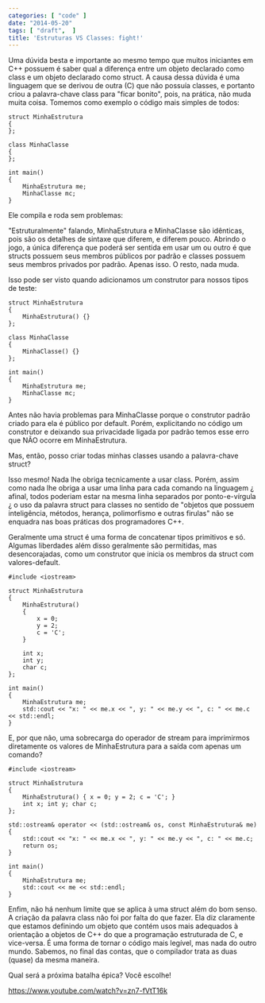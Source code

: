 ```yaml
---
categories: [ "code" ]
date: "2014-05-20"
tags: [ "draft",  ]
title: 'Estruturas VS Classes: fight!'
---
```


Uma dúvida besta e importante ao mesmo tempo que muitos iniciantes em C++ possuem é saber qual a diferença entre um objeto declarado como class e um objeto declarado como struct. A causa dessa dúvida é uma linguagem que se derivou de outra (C) que não possuía classes, e portanto criou a palavra-chave class para "ficar bonito", pois, na prática, não muda muita coisa. Tomemos como exemplo o código mais simples de todos:

    struct MinhaEstrutura
    {
    };
    
    class MinhaClasse
    {
    };
    
    int main()
    {
        MinhaEstrutura me;
        MinhaClasse mc;
    }
    

Ele compila e roda sem problemas:


"Estruturalmente" falando, MinhaEstrutura e MinhaClasse são idênticas, pois são os detalhes de sintaxe que diferem, e diferem pouco. Abrindo o jogo, a única diferença que poderá ser sentida em usar um ou outro é que structs possuem seus membros públicos por padrão e classes possuem seus membros privados por padrão. Apenas isso. O resto, nada muda.

Isso pode ser visto quando adicionamos um construtor para nossos tipos de teste:

    struct MinhaEstrutura
    {
        MinhaEstrutura() {}
    };
    
    class MinhaClasse
    {
        MinhaClasse() {}
    };
    
    int main()
    {
        MinhaEstrutura me;
        MinhaClasse mc;
    }
    


Antes não havia problemas para MinhaClasse porque o construtor padrão criado para ela é público por default. Porém, explicitando no código um construtor e deixando sua privacidade ligada por padrão temos esse erro que NÃO ocorre em MinhaEstrutura.

Mas, então, posso criar todas minhas classes usando a palavra-chave struct?

Isso mesmo! Nada lhe obriga tecnicamente a usar class. Porém, assim como nada lhe obriga a usar uma linha para cada comando na linguagem ¿ afinal, todos poderiam estar na mesma linha separados por ponto-e-vírgula ¿ o uso da palavra struct para classes no sentido de "objetos que possuem inteligência, métodos, herança, polimorfismo e outras firulas" não se enquadra nas boas práticas dos programadores C++.

Geralmente uma struct é uma forma de concatenar tipos primitivos e só. Algumas liberdades além disso geralmente são permitidas, mas desencorajadas, como um construtor que inicia os membros da struct com valores-default.

    #include <iostream>
    
    struct MinhaEstrutura
    {
        MinhaEstrutura()
        {
            x = 0;
            y = 2;
            c = 'C';
        }
    
        int x;
        int y;
        char c;
    };
    
    int main()
    {
        MinhaEstrutura me;
        std::cout << "x: " << me.x << ", y: " << me.y << ", c: " << me.c << std::endl;
    }
    


E, por que não, uma sobrecarga do operador de stream para imprimirmos diretamente os valores de MinhaEstrutura para a saída com apenas um comando?

    #include <iostream>
    
    struct MinhaEstrutura
    {
        MinhaEstrutura() { x = 0; y = 2; c = 'C'; }
        int x; int y; char c;
    };
    
    std::ostream& operator << (std::ostream& os, const MinhaEstrutura& me)
    {
        std::cout << "x: " << me.x << ", y: " << me.y << ", c: " << me.c;
        return os;
    }
    
    int main()
    {
        MinhaEstrutura me;
        std::cout << me << std::endl;
    }
    


Enfim, não há nenhum limite que se aplica à uma struct além do bom senso. A criação da palavra class não foi por falta do que fazer. Ela diz claramente que estamos definindo um objeto que contém usos mais adequados à orientação a objetos de C++ do que a programação estruturada de C, e vice-versa. É uma forma de tornar o código mais legível, mas nada do outro mundo. Sabemos, no final das contas, que o compilador trata as duas (quase) da mesma maneira.

Qual será a próxima batalha épica? Você escolhe!

https://www.youtube.com/watch?v=zn7-fVtT16k

